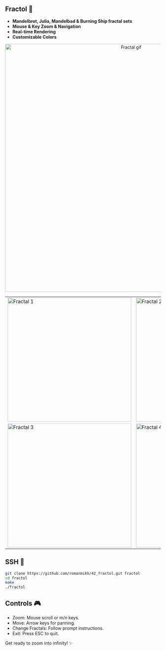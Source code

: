 ## Fractol 🌌

- **Mandelbrot, Julia, Mandelbad & Burning Ship fractal sets**
- **Mouse & Key Zoom & Navigation**
- **Real-time Rendering**
- **Customizable Colors**

<div align="center">
  <img src="./img/fractal.gif" alt="Fractal gif" width="800"/>

  <table>
    <tr>
      <td><img src="./img/frac1.png" alt="Fractal 1" width="400"/></td>
      <td><img src="./img/frac2.png" alt="Fractal 2" width="400"/></td>
    </tr>
    <tr>
      <td><img src="./img/frac3.png" alt="Fractal 3" width="400"/></td>
      <td><img src="./img/frac4.png" alt="Fractal 4" width="400"/></td>
    </tr>
  </table>
</div>

## SSH 🚀

```bash
git clone https://github.com/romanmikh/42_fractol.git fractol
cd fractol
make
./fractol
```

## Controls 🎮
- Zoom: Mouse scroll or m/n keys.
- Move: Arrow keys for panning.
- Change Fractals: Follow prompt instructions.
- Exit: Press ESC to quit.

Get ready to zoom into infinity! ✨
